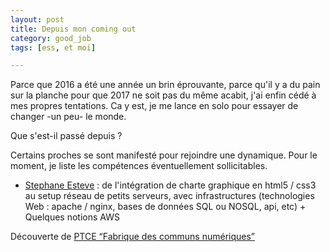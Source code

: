```yaml
---
layout: post
title: Depuis mon coming out
category: good_job
tags: [ess, et moi]

---
```


Parce que 2016 a été une année un brin éprouvante, parce qu'il y a du pain sur la planche pour que 2017 ne soit pas du même acabit, j'ai enfin cédé à mes propres tentations. Ca y est, je me lance en solo pour essayer de changer -un peu- le monde.

<!--more-->

Que s'est-il passé depuis ?

Certains proches se sont manifesté pour rejoindre une dynamique. Pour le moment, je liste les compétences éventuellement sollicitables.

- [Stephane Esteve](steeveosteen) : de l'intégration de charte graphique en html5 / css3 au setup réseau de petits serveurs, avec infrastructures (technologies Web : apache / nginx, bases de données SQL ou NOSQL, api, etc) + Quelques notions AWS


Découverte de [PTCE “Fabrique des communs numériques”](http://www.valeureux.org/blog/champions-de-cooperation/pairs/)
